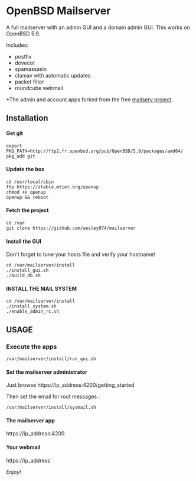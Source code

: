 # OpenBSD Mailserver

A full mailserver with an admin GUI and a domain admin GUI.
This works on OpenBSD 5.9.

Includes:

- postfix
- dovecot
- spamassasin
- clamav with automatic updates
- packet filter
- roundcube webmail

*The admin and account apps forked from the free [mailserv project](https://github.com/mailserv/mailserv).

## Installation

#### Get git

    export PKG_PATH=http://ftp2.fr.openbsd.org/pub/OpenBSD/5.9/packages/amd64/
    pkg_add git

#### Update the box

    cd /usr/local/sbin
    ftp https://stable.mtier.org/openup
    chmod +x openup
    openup && reboot
    
#### Fetch the project

    cd /var
    git clone https://github.com/wesley974/mailserver
    
#### Install the GUI

Don't forget to tune your hosts file and verify your hostname!

    cd /var/mailserver/install
    ./install_gui.sh
    ./build_db.sh

#### INSTALL THE MAIL SYSTEM

    cd /var/mailserver/install
    ./install_system.sh 
    ./enable_admin_rc.sh

## USAGE

### Execute the apps

    /var/mailserver/install/run_gui.sh

#### Set the mailserver administrator

Just browse https://ip_address:4200/getting_started

Then set the email for root messages :

    /var/mailserver/install/sysmail.sh

#### The mailserver app

https://ip_address:4200

#### Your webmail

https://ip_address  
 
*Enjoy!*
